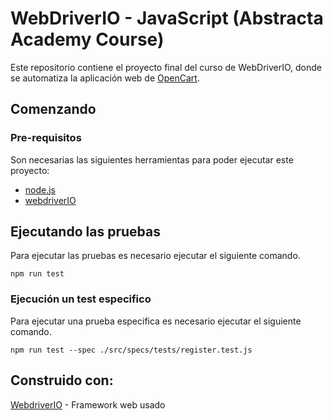 # WebDriverIO - JavaScript (Abstracta Academy Course) #
Este repositorio contiene el proyecto final del curso de WebDriverIO, donde se automatiza la aplicación web de [OpenCart](https://opencart.abstracta.us/).

## Comenzando ##
### Pre-requisitos ###
Son necesarias las siguientes herramientas para poder ejecutar este proyecto:

* [node.js](https://nodejs.org/en/)
* [webdriverIO](https://webdriver.io/)
## Ejecutando las pruebas ##
Para ejecutar las pruebas es necesario ejecutar el siguiente comando.

```
npm run test
```

### Ejecución un test especifico ###
Para ejecutar una prueba especifica es necesario ejecutar el siguiente comando.

```
npm run test --spec ./src/specs/tests/register.test.js
```
## Construido con: ##
[WebdriverIO](https://webdriver.io/) - Framework web usado
